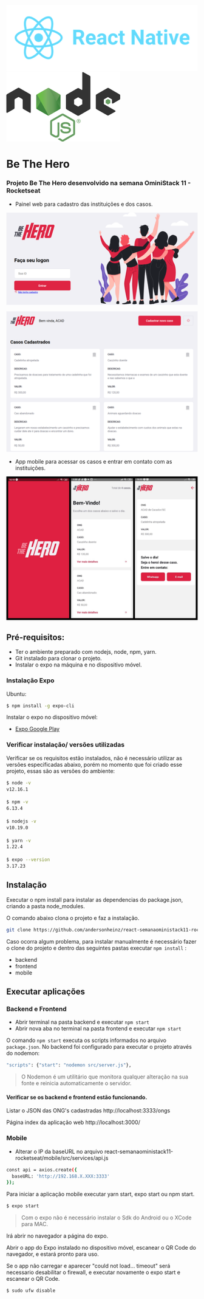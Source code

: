 ![](/img/react-native.png)
<img src="img/1280px-Node.js_logo.svg.png" height="'160" width="300">


# Be The Hero

### Projeto Be The Hero desenvolvido na semana OminiStack 11 - Rocketseat

- Painel web para cadastro das instituições e dos casos.

![](/img/index.png)

![](/img/incidents.png)

- App mobile para acessar os casos e entrar em contato com as instituições.

![](/img/app.jpg)

## Pré-requisitos:
 - Ter o ambiente preparado com nodejs, node, npm, yarn.
 - Git instalado para clonar o projeto.
 - Instalar o expo na máquina e no dispositivo móvel.

### Instalação Expo
Ubuntu:
 ```sh
$ npm install -g expo-cli
```
Instalar o expo no dispositivo móvel:

- [Expo Google Play](https://play.google.com/store/apps/details?id=host.exp.exponent&hl=pt_BR)


### Verificar instalação/ versões utilizadas
Verificar se os requisitos estão instalados, não é necessário utilizar as versões especificadas abaixo, porém no momento que foi criado esse projeto, essas são as versões do ambiente:
```sh
$ node -v  
v12.16.1

$ npm -v   
6.13.4

$ nodejs -v
v10.19.0

$ yarn -v   
1.22.4

$ expo --version
3.17.23
```

## Instalação 
Executar o npm install para instalar as dependencias do package.json, criando a pasta node_modules.

O comando abaixo clona o projeto e faz a instalação.
```sh
git clone https://github.com/andersonheinz/react-semanaoministack11-rocketseat && cd react-semanaoministack11-rocketseat/backend && npm i && cd ../frontend && npm i && cd ../mobile && npm i
```
Caso ocorra algum problema, para instalar manualmente é necessário fazer o clone do projeto e dentro das seguintes pastas executar `npm install` :
- backend
- frontend
- mobile

## Executar aplicações

### Backend e Frontend
- Abrir terminal na pasta backend e executar `npm start`
- Abrir nova aba no terminal na pasta frontend e executar `npm start`

O comando `npm start` executa os scripts informados no arquivo `package.json`. No backend foi configurado para executar o projeto através do nodemon:
```sh
"scripts": {"start": "nodemon src/server.js"},
```

> O Nodemon é um utilitário que monitora qualquer alteração na sua fonte e reinicia automaticamente o servidor.

#### Verificar se os backend e frontend estão funcionando.

Listar o JSON das ONG's cadastradas
http://localhost:3333/ongs

Página index da aplicação web
http://localhost:3000/

### Mobile
- Alterar o IP da baseURL no arquivo react-semanaoministack11-rocketseat/mobile/src/services/api.js

```sh
const api = axios.create({
  baseURL: 'http://192.168.X.XXX:3333'
});
```
Para iniciar a aplicação mobile executar yarn start, expo start ou npm start.

```sh
$ expo start
```
> Com o expo não é necessário instalar o Sdk do Android ou o XCode para MAC.

Irá abrir no navegador a página do expo. 

Abrir o app do Expo instalado no dispositivo móvel, escanear o QR Code do navegador, e estará pronto para uso.


Se o app não carregar e aparecer "could not load... timeout" será necessario desabilitar o firewall, e executar novamente o expo start e escanear o QR Code.
```sh
$ sudo ufw disable
```
